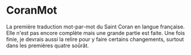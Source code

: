 # CoranMot
La première traduction mot-par-mot du Saint Coran en langue française.
Elle n'est pas encore complète mais une grande partie est faite. Une fois finie, je devrais aussi la relire pour y faire certains changements, surtout dans les premières quatre soûrât.
